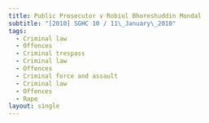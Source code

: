 ```yaml
---
title: Public Prosecutor v Robiul Bhoreshuddin Mondal
subtitle: "[2010] SGHC 10 / 11\_January\_2010"
tags:
  - Criminal law
  - Offences
  - Criminal trespass
  - Criminal law
  - Offences
  - Criminal force and assault
  - Criminal law
  - Offences
  - Rape
layout: single
---
```


